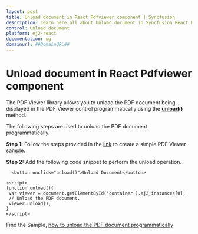 ```yaml
---
layout: post
title: Unload document in React Pdfviewer component | Syncfusion
description: Learn here all about Unload document in Syncfusion React Pdfviewer component of Syncfusion Essential JS 2 and more.
control: Unload document 
platform: ej2-react
documentation: ug
domainurl: ##DomainURL##
---
```


# Unload document in React Pdfviewer component

The PDF Viewer library allows you to unload the PDF document being displayed in the PDF Viewer control programmatically using the [**unload()**](https://ej2.syncfusion.com/react/documentation/api/pdfviewer/#unload) method.

The following steps are used to unload the PDF document programmatically.

**Step 1:** Follow the steps provided in the [link](https://ej2.syncfusion.com/react/documentation/pdfviewer/getting-started/) to create a simple PDF Viewer sample.

**Step 2:** Add the following code snippet to perform the unload operation.

   ```
     <button onclick="unload()">Unload Document</button>

   <script>
   function unload(){
    var viewer = document.getElementById('container').ej2_instances[0];
    // Unload the PDF document.
    viewer.unload();
  }
   </script>
  ```

Find the Sample, [how to unload the PDF document programmatically](https://stackblitz.com/edit/react-bcf5pm?devtoolsheight=33&file=index.html)